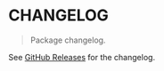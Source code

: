 # CHANGELOG

> Package changelog.

See [GitHub Releases](https://github.com/stdlib-js/constants-float16-exponent-bias/releases) for the changelog.